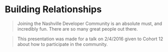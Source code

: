 # Building Relationships 
> Joining the Nashville Developer Community is an absolute must, and
> incredibly fun. There are so many great people out there. 

> This presentation was made for a talk on 2/4/2016 given to Cohort 12 about how to participate in the community. 

